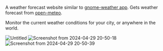 A weather forecast website similar to [gnome-weather app](https://gitlab.gnome.org/GNOME/gnome-weather).
Gets weather forecast from [open-meteo](open-meteo.com).

Monitor the current weather conditions for your city, or anywhere in the world.

![Untitled](https://github.com/amirHossein5/weather/assets/68776630/f6686740-37b6-4599-86e9-f07d24deae7b)
![Screenshot from 2024-04-29 20-50-18](https://github.com/amirHossein5/weather/assets/68776630/189ed6b4-008c-40c7-ac7a-17798c875729)
![Screenshot from 2024-04-29 20-50-39](https://github.com/amirHossein5/weather/assets/68776630/2d8805ba-52cc-43c2-b00f-20b4bc067497)

